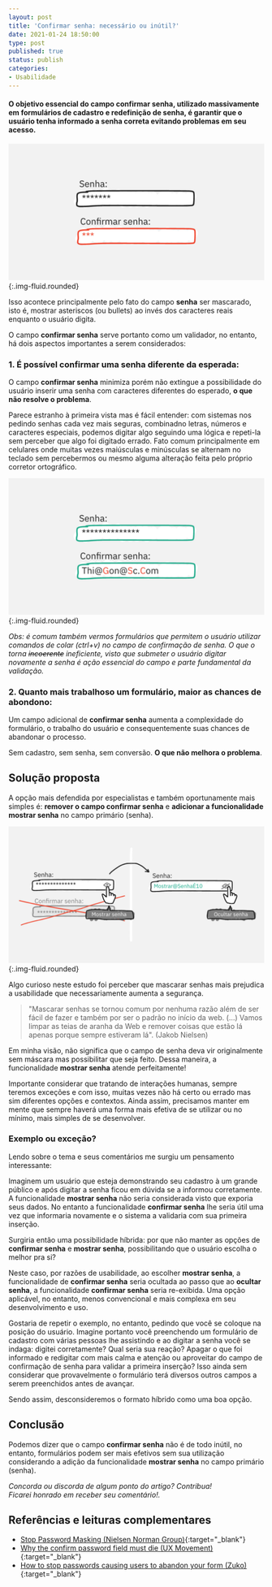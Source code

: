 ```yaml
---
layout: post
title: 'Confirmar senha: necessário ou inútil?'
date: 2021-01-24 18:50:00
type: post
published: true
status: publish
categories:
- Usabilidade
---
```


#### O objetivo essencial do campo **confirmar senha**, utilizado massivamente em formulários de cadastro e redefinição de senha, é garantir que o usuário tenha informado a senha correta evitando problemas em seu acesso.

![Livro Trabalhe 4 Horas por semana erguido por uma mão](/assets/imgs/confirmar-senha/form-confirmar-senha.jpg){:.img-fluid.rounded}

Isso acontece principalmente pelo fato do campo **senha** ser mascarado, isto é, mostrar asteriscos (ou bullets) ao invés dos caracteres reais enquanto o usuário digita.

O campo **confirmar senha** serve portanto como um validador, no entanto, há dois aspectos importantes a serem considerados:

### 1. É possível confirmar uma senha diferente da esperada:

O campo **confirmar senha** minimiza porém não extingue a possibilidade do usuário inserir uma senha com caracteres diferentes do esperado, **o que não resolve o problema**.

Parece estranho à primeira vista mas é fácil entender: com sistemas nos pedindo senhas cada vez mais seguras, combinadno letras, números e caracteres especiais, podemos digitar algo seguindo uma lógica e repeti-la sem perceber que algo foi digitado errado. Fato comum principalmente em celulares onde muitas vezes maiúsculas e minúsculas se alternam no teclado sem percebermos ou mesmo alguma alteração feita pelo próprio corretor ortográfico.

![Livro Trabalhe 4 Horas por semana erguido por uma mão](/assets/imgs/confirmar-senha/form-confirmar-senha-maiusculas.jpg){:.img-fluid.rounded}

_Obs: é comum também vermos formulários que permitem o usuário utilizar comandos de colar (ctrl+v) no campo de confirmação de senha. O que o torna <strike>incoerente</strike> ineficiente, visto que submeter o usuário digitar novamente a senha é ação essencial do campo e parte fundamental da validação._

### 2. Quanto mais trabalhoso um formulário, maior as chances de abondono:

Um campo adicional de **confirmar senha** aumenta a complexidade do formulário, o trabalho do usuário e consequentemente suas chances de abandonar o processo.

Sem cadastro, sem senha, sem conversão. **O que não melhora o problema**.

## Solução proposta

A opção mais defendida por especialistas e também oportunamente mais simples é: **remover o campo confirmar senha** e **adicionar a funcionalidade mostrar senha** no campo primário (senha).

![Livro Trabalhe 4 Horas por semana erguido por uma mão](/assets/imgs/confirmar-senha/form-confirmar-senha-solucao.jpg){:.img-fluid.rounded}

Algo curioso neste estudo foi perceber que mascarar senhas mais prejudica a usabilidade que necessariamente aumenta a segurança.

> "Mascarar senhas se tornou comum por nenhuma razão além de ser fácil de fazer e também por ser o padrão no início da web. (...) Vamos limpar as teias de aranha da Web e remover coisas que estão lá apenas porque sempre estiveram lá". (Jakob Nielsen)

Em minha visão, não significa que o campo de senha deva vir originalmente sem máscara mas possibilitar que seja feito. Dessa maneira, a funcionalidade **mostrar senha** atende perfeitamente!

Importante considerar que tratando de interações humanas, sempre teremos exceções e com isso, muitas vezes não há certo ou errado mas sim diferentes opções e contextos. Ainda assim, precisamos manter em mente que sempre haverá uma forma mais efetiva de se utilizar ou no mínimo, mais simples de se desenvolver.

### Exemplo ou exceção?

Lendo sobre o tema e seus comentários me surgiu um pensamento interessante:

Imaginem um usuário que esteja demonstrando seu cadastro à um grande público e após digitar a senha ficou em dúvida se a informou corretamente. A funcionalidade **mostrar senha** não seria considerada visto que exporia seus dados. No entanto a funcionalidade **confirmar senha** lhe seria útil uma vez que informaria novamente e o sistema a validaria com sua primeira inserção.

Surgiria então uma possibilidade híbrida: por que não manter as opções de **confirmar senha** e **mostrar senha**, possibilitando que o usuário escolha o melhor pra si?

Neste caso, por razões de usabilidade, ao escolher **mostrar senha**, a funcionalidade de **confirmar senha** seria ocultada ao passo que ao **ocultar senha**, a funcionalidade **confirmar senha** seria re-exibida. Uma opção aplicável, no entanto, menos convencional e mais complexa em seu desenvolvimento e uso.

Gostaria de repetir o exemplo, no entanto, pedindo que você se coloque na posição do usuário. Imagine portanto você preenchendo um formulário de cadastro com várias pessoas lhe assistindo e ao digitar a senha você se indaga: digitei corretamente? Qual seria sua reação? Apagar o que foi informado e redigitar com mais calma e atenção ou aproveitar do campo de confirmação de senha para validar a primeira inserção? Isso ainda sem considerar que provavelmente o formulário terá diversos outros campos a serem preenchidos antes de avançar.

Sendo assim, desconsideremos o formato híbrido como uma boa opção.

## Conclusão

Podemos dizer que o campo **confirmar senha** não é de todo inútil, no entanto, formulários podem ser mais efetivos sem sua utilização considerando a adição da funcionalidade **mostrar senha** no campo primário (senha).

*Concorda ou discorda de algum ponto do artigo? Contribua!<br>
Ficarei honrado em receber seu comentário!.*

## Referências e leituras complementares

* [Stop Password Masking (Nielsen Norman Group)](https://www.nngroup.com/articles/stop-password-masking/){:target="_blank"}
* [Why the confirm password field must die (UX Movement)](https://uxmovement.com/forms/why-the-confirm-password-field-must-die/){:target="_blank"}
* [How to stop passwords causing users to abandon your form (Zuko)](https://www.zuko.io/blog/password-advice-for-online-forms){:target="_blank"}